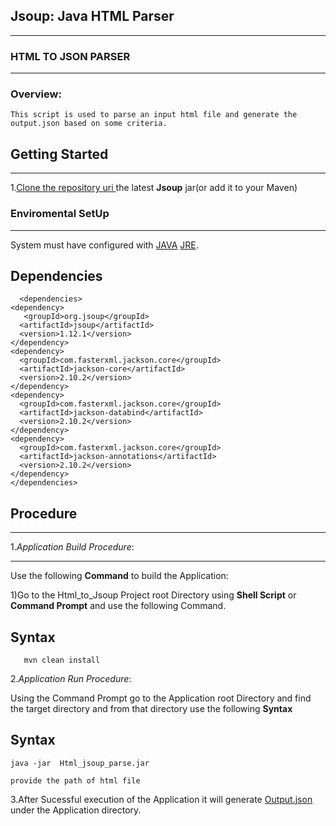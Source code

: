  ## Jsoup: Java HTML Parser
***
### HTML TO JSON PARSER
***
### Overview:
    This script is used to parse an input html file and generate the output.json based on some criteria.
## Getting Started
***
1.[Clone the repository  uri ]() the latest **Jsoup** jar(or add it to your Maven)
### Enviromental SetUp
***
System must have configured with [JAVA]() [JRE]().

##  Dependencies
  ```maven
    <dependencies>
<dependency>
     <groupId>org.jsoup</groupId>
    <artifactId>jsoup</artifactId>
    <version>1.12.1</version>
</dependency>
<dependency>
    <groupId>com.fasterxml.jackson.core</groupId>
    <artifactId>jackson-core</artifactId>
    <version>2.10.2</version>
</dependency>
<dependency>
    <groupId>com.fasterxml.jackson.core</groupId>
    <artifactId>jackson-databind</artifactId>
    <version>2.10.2</version>
</dependency>
<dependency>
    <groupId>com.fasterxml.jackson.core</groupId>
    <artifactId>jackson-annotations</artifactId>
    <version>2.10.2</version>
</dependency>  
</dependencies>
```

## Procedure
***
1.*Application Build Procedure*:
*** 
Use the following **Command** to build the Application:

1)Go to the Html_to_Jsoup Project root Directory using **Shell Script** or **Command Prompt** and use the following Command.

## Syntax
  ```maven
     mvn clean install
```
2.*Application Run Procedure*:

 Using the Command Prompt go to the Application root Directory and find the target directory and from that directory use the following **Syntax**
## Syntax
    java -jar  Html_jsoup_parse.jar 
   
   	provide the path of html file

   3.After Sucessful execution of the Application it will generate [Output.json]() under the Application directory.
       




   















